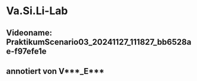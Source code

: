 # Va.Si.Li-Lab
## Videoname: PraktikumScenario03_20241127_111827_bb6528ae-f97efe1e
## annotiert von V***_E***
